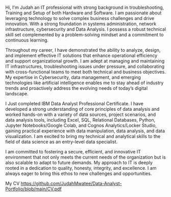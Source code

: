 Hi, I'm Judah an IT professional with strong background in troubleshooting, Training and Setup of both Hardware and Software. I am passionate about leveraging technology to solve complex business challenges and drive innovation. With a strong foundation in systems administration, network infrastructure, cybersecurity and Data Analysis. I possess a robust technical skill set complemented by a problem-solving mindset and a commitment to continuous learning.

Throughout my career, I have demonstrated the ability to analyze, design, and implement effective IT solutions that enhance operational efficiency and support organizational growth. I am adept at managing and maintaining IT infrastructures, troubleshooting issues under pressure, and collaborating with cross-functional teams to meet both technical and business objectives. My expertise in Cybersecurity, data management, and emerging technologies like artificial intelligence enables me to stay ahead of industry trends and proactively address the evolving needs of today’s digital landscape.

I Just completed IBM Data Analyst Professional Certificate. I have developed a strong understanding of core principles of data analysis and worked hands-on with a variety of data sources, project scenarios, and data analysis tools, including Excel, SQL, Relational Databases, Python, Jupyter Notebooks/Google Colab, and Cognos Analytics/Locker Studio, gaining practical experience with data manipulation, data analysis, and data visualization. I am excited to bring my technical and analytical skills to the field of data science as an entry-level data specialist.

I am committed to fostering a secure, efficient, and innovative IT environment that not only meets the current needs of the organization but is also scalable to adapt to future demands. My approach to IT is deeply rooted in a dedication to quality, honesty, integrity, and excellence. I am always eager to bring this ethos to new challenges and opportunities.

My CV https://github.com/JudahMwatee/Data-Analyst-Portfolio/blob/main/CV.pdf
